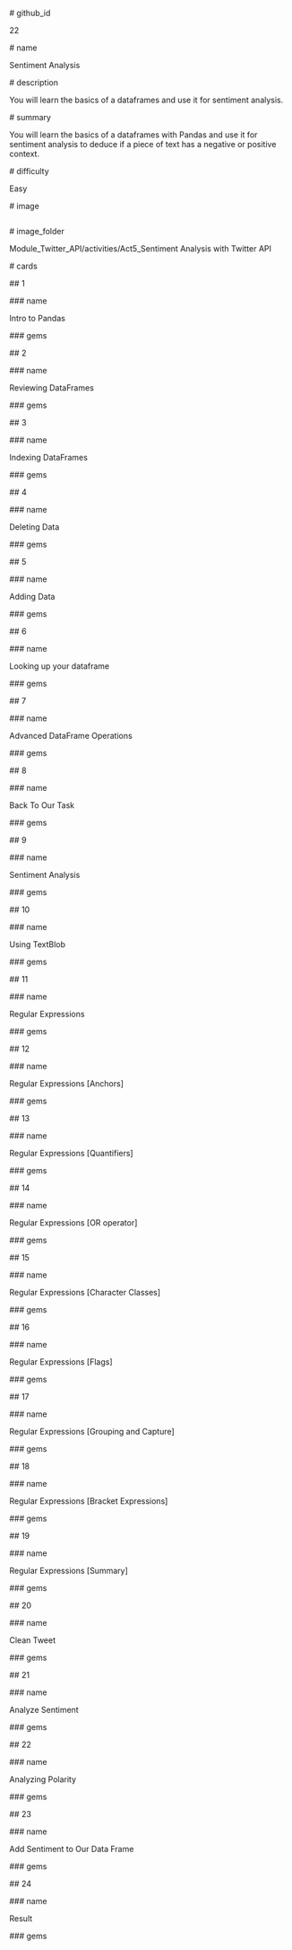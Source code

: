 \# github_id

22

\# name

Sentiment Analysis

\# description

You will learn the basics of a dataframes and use it for sentiment analysis. 

\# summary

You will learn the basics of a dataframes with Pandas and use it for sentiment analysis to deduce if a piece of text has a negative or positive context.

\# difficulty

Easy

\# image

<img src="">

\# image_folder

Module_Twitter_API/activities/Act5_Sentiment Analysis with Twitter API

\# cards

\## 1

\### name

Intro to Pandas

\### gems

\## 2

\### name

Reviewing DataFrames

\### gems

\## 3

\### name

Indexing DataFrames

\### gems

\## 4

\### name

Deleting Data

\### gems

\## 5

\### name

Adding Data

\### gems

\## 6

\### name

Looking up your dataframe

\### gems

\## 7

\### name

Advanced DataFrame Operations

\### gems

\## 8

\### name

Back To Our Task

\### gems

\## 9

\### name

Sentiment Analysis

\### gems

\## 10

\### name

Using TextBlob

\### gems

\## 11

\### name

Regular Expressions

\### gems

\## 12

\### name

Regular Expressions [Anchors]

\### gems

\## 13

\### name

Regular Expressions [Quantifiers]

\### gems

\## 14

\### name

Regular Expressions [OR operator]

\### gems

\## 15

\### name

Regular Expressions [Character Classes]

\### gems

\## 16

\### name

Regular Expressions [Flags]

\### gems

\## 17

\### name

Regular Expressions [Grouping and Capture]

\### gems

\## 18

\### name

Regular Expressions [Bracket Expressions]

\### gems

\## 19

\### name

Regular Expressions [Summary]

\### gems

\## 20

\### name

Clean Tweet

\### gems

\## 21

\### name

Analyze Sentiment

\### gems

\## 22

\### name

Analyzing Polarity

\### gems

\## 23

\### name

Add Sentiment to Our Data Frame

\### gems

\## 24

\### name

Result

\### gems

